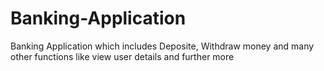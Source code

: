 # Banking-Application
Banking Application which includes Deposite, Withdraw money and many other functions like view user details and further more
